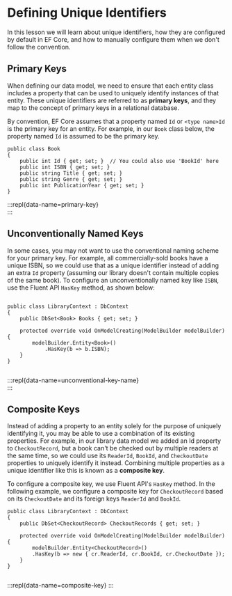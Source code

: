 # Defining Unique Identifiers 
 
In this lesson we will learn about unique identifiers, how they are configured by default in EF Core, and how to manually configure them when we don't follow the convention. 
 
## Primary Keys 
 
When defining our data model, we need to ensure that each entity class includes a property that can be used to uniquely identify instances of that entity. These unique identifiers are referred to as **primary keys**, and they map to the concept of primary keys in a relational database.  
 
By convention, EF Core assumes that a property named `Id` or `<type name>Id` is the primary key for an entity. For example, in our `Book` class below, the property named `Id` is assumed to be the primary key. 
 
```{.snippet}  
public class Book 
{ 
    public int Id { get; set; }  // You could also use 'BookId' here 
	public int ISBN { get; set; }
    public string Title { get; set; } 
    public string Genre { get; set; } 
    public int PublicationYear { get; set; } 
} 
```  
:::repl{data-name=primary-key}  
::: 
 
## Unconventionally Named Keys 
 
In some cases, you may not want to use the conventional naming scheme for your primary key. For example, all commercially-sold books have a unique ISBN, so we could use that as a unique identifier instead of adding an extra `Id` property (assuming our library doesn't contain multiple copies of the same book). To configure an unconventionally named key like `ISBN`, use the Fluent API `HasKey` method, as shown below: 
 
```{.snippet}  
     
public class LibraryContext : DbContext 
{ 
	public DbSet<Book> Books { get; set; } 
 
	protected override void OnModelCreating(ModelBuilder modelBuilder) { 
		modelBuilder.Entity<Book>() 
			.HasKey(b => b.ISBN); 
	} 
} 
 
```  
:::repl{data-name=unconventional-key-name}  
::: 
 
## Composite Keys 
 
Instead of adding a property to an entity solely for the purpose of uniquely identifying it, you may be able to use a combination of its existing properties. For example, in our library data model we added an Id property to `CheckoutRecord`, but a book can't be checked out by multiple readers at the same time, so we could use its `ReaderId`, `BookId`, and `CheckoutDate` properties to uniquely identify it instead. Combining multiple properties as a unique identifier like this is known as a **composite key**.  
 
To configure a composite key, we use Fluent API's `HasKey` method. In the following example, we configure a composite key for `CheckoutRecord` based on its `CheckoutDate` and its foreign keys `ReaderId` and `BookId`. 
 
```{.snippet}  
public class LibraryContext : DbContext 
{ 
	public DbSet<CheckoutRecord> CheckoutRecords { get; set; } 
 
	protected override void OnModelCreating(ModelBuilder modelBuilder) { 
		modelBuilder.Entity<CheckoutRecord>() 
		.HasKey(b => new { cr.ReaderId, cr.BookId, cr.CheckoutDate }); 
	} 
} 
 
```  
:::repl{data-name=composite-key} 
::: 